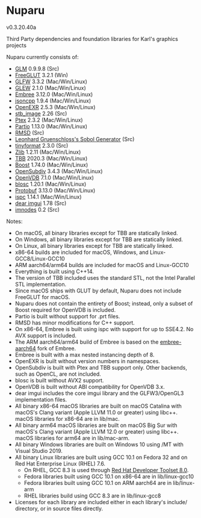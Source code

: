 Nuparu
======

v0.3.20.40a

Third Party dependencies and foundation libraries for Karl's graphics projects

Nuparu currently consists of:

* [GLM](http://glm.g-truc.net) 0.9.9.8 (Src)
* [FreeGLUT](http://freeglut.sourceforge.net) 3.2.1 (Win)
* [GLFW](http://www.glfw.org) 3.3.2 (Mac/Win/Linux)
* [GLEW](https://github.com/nigels-com/glew) 2.1.0 (Mac/Win/Linux)
* [Embree](https://embree.github.io) 3.12.0 (Mac/Win/Linux)
* [jsoncpp](https://github.com/open-source-parsers/jsoncpp) 1.9.4 (Mac/Win/Linux)
* [OpenEXR](http://www.openexr.com) 2.5.3 (Mac/Win/Linux)
* [stb_image](https://github.com/nothings/stb) 2.26 (Src)
* [Ptex](http://ptex.us) 2.3.2 (Mac/Win/Linux)
* [Partio](https://www.disneyanimation.com/technology/partio.html) 1.13.0 (Mac/Win/Linux)
* [RMSD](http://boscoh.com/code/) (Src)
* [Leonhard Gruenschloss's Sobol Generator](http://gruenschloss.org) (Src)
* [tinyformat](https://github.com/c42f/tinyformat) 2.3.0 (Src)
* [Zlib](https://www.zlib.net) 1.2.11 (Mac/Win/Linux)
* [TBB](https://www.threadingbuildingblocks.org/) 2020.3 (Mac/Win/Linux)
* [Boost](http://www.boost.org) 1.74.0 (Mac/Win/Linux)
* [OpenSubdiv](http://graphics.pixar.com/opensubdiv/docs/intro.html)  3.4.3 (Mac/Win/Linux)
* [OpenVDB](http://www.openvdb.org/) 7.1.0 (Mac/Win/Linux)
* [blosc](https://github.com/Blosc) 1.20.1 (Mac/Win/Linux)
* [Protobuf](https://developers.google.com/protocol-buffers/) 3.13.0 (Mac/Win/Linux)
* [ispc](https://ispc.github.io) 1.14.1 (Mac/Win/Linux)
* [dear imgui](https://github.com/ocornut/imgui/releases) 1.78 (Src)
* [imnodes](https://github.com/Nelarius/imnodes) 0.2 (Src)

Notes:

* On macOS, all binary libraries except for TBB are statically linked.
* On Windows, all binary libraries except for TBB are statically linked.
* On Linux, all binary libraries except for TBB are statically linked.
* x86-64 builds are included for macOS, Windows, and Linux-GCC8/Linux-GCC10
* ARM aarch64/arm64 builds are included for macOS and Linux-GCC10
* Everything is built using C++14.
* The version of TBB included uses the standard STL, not the Intel Parallel STL implementation.
* Since macOS ships with GLUT by default, Nuparu does not include FreeGLUT for macOS.
* Nuparu does not contain the entirety of Boost; instead, only a subset of Boost required for OpenVDB is included.
* Partio is built without support for .prt files.
* RMSD has minor modifications for C++ support.
* On x86-64, Embree is built using ispc with support for up to SSE4.2. No AVX support is included.
* The ARM aarch64/arm64 build of Embree is based on the [embree-aarch64](https://github.com/lighttransport/embree-aarch64) fork of Embree.
* Embree is built with a max nested instancing depth of 8.
* OpenEXR is built without version numbers in namespaces.
* OpenSubdiv is built with Ptex and TBB support only. Other backends, such as OpenCL, are not included.
* blosc is built without AVX2 support.
* OpenVDB is built without ABI compatibility for OpenVDB 3.x.
* dear imgui includes the core imgui library and the GLFW3/OpenGL3 implementation files.
* All binary x86-64 macOS libraries are built on macOS Catalina with macOS's Clang variant (Apple LLVM 11.0 or greater) using libc++. macOS libraries for x86-64 are in lib/mac.
* All binary arm64 macOS libraries are built on macOS Big Sur with macOS's Clang variant (Apple LLVM 12.0 or greater) using libc++. macOS libraries for arm64 are in lib/mac-arm.
* All binary Windows libraries are built on Windows 10 using /MT with Visual Studio 2019.
* All binary Linux libraries are built using GCC 10.1 on Fedora 32 and on Red Hat Enterprise Linux (RHEL) 7.6.
    * On RHEL, GCC 8.3 is used through [Red Hat Developer Toolset 8.0](https://developers.redhat.com/products/developertoolset/updates/).
    * Fedora libraries built using GCC 10.1 on x86-64 are in lib/linux-gcc10
    * Fedora libraries built using GCC 10.1 on ARM aarch64 are in lib/linux-arm
    * RHEL libraries build using GCC 8.3 are in lib/linux-gcc8
* Licenses for each library are included either in each library's include/ directory, or in source files directly.
